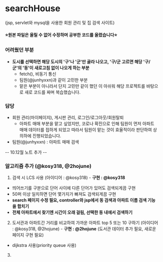 # searchHouse
(jsp, servlet와 mysql을 사용한 회원 관리 및 집 검색 사이트)

#### ⭐원본 파일은 올릴 수 없어 수정하며 공부한 코드를 올렸습니다⭐

### 어려웠던 부분
- <b>도시를 선택하면 해당 도시의 '구'나 '군'만 골라 나오고, '구/군 고르면 해당 '구/군'의 '동'이 새로고침 없이 나오게 하는 부분</b>
  - fetch(), 비동기 통신
  - 팀원(@junhyxxn)과 같이 고민한 부분
  - 맡은 부분이 아니라서 단지 고민만 같이 했던 이 아쉬워 해당 프로젝트를 바탕으로 새로 코드를 짜며 복습했습니다.

### 담당
- 회원 관리(마이페이지), 게시판 관리, 로그인/로그아웃/회원탈퇴
  - 아파트 매매 부분을 맡고 싶었지만, 코로나 확진으로 인해 팀원이 먼저 아파트 매매 데이터를 접하게 되었고 따라서 팀원이 맡는 것이 효율적이라 판단하여 상의하에 진행되었습니다.
- 팀원(@junhyxxn) : 아파트 매매 검색

-- 10.12월 노트 추가 --
### 알고리즘 추가 (@kosy318, @2hojune)
1. 검색 시 LCS 사용 (아이디어 : @kosy318) - <b>구현 : @kosy318</b>
  - 띄어쓰기를 구분으로 단어 사이에 다른 단어가 있어도 검색되게끔 구현
  - 50퍼 이상 일치하면 단어 몇가지가 빠져도 검색되게끔 구현
  - <b>search 페이지 수정 필요, controller와 jsp에서 동 검색과 아파트 이름 검색 기능을 합치기</b>
  - <b>전체 아파트에서 찾기엔 시간이 오래 걸림, 선택한 동 내에서 검색하기</b>
2. 도서관과 아파트간 거리를 비교하여 가까운 아파트 top 5 또는 10 구하기 (아이디어 : @kosy318, @2hojune) - <b>구현 : @2hojune</b>
(도서관 데이터 추가 필요, 새로운 페이지 구현 필요)
  - dijkstra 사용(priority queue 사용)
3. 
